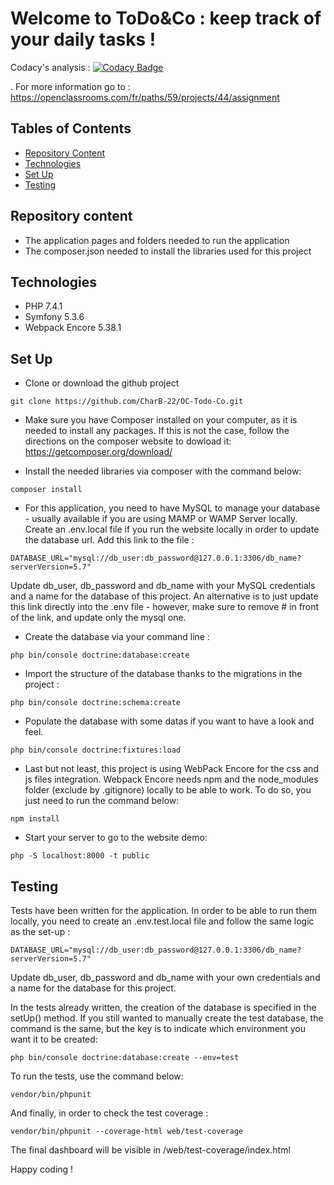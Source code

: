 # Welcome to ToDo&Co : keep track of your daily tasks !


Codacy's analysis : [![Codacy Badge](https://app.codacy.com/project/badge/Grade/94ca4af2b6774c28970281223375c741)](https://www.codacy.com/gh/CharB-22/OC-Todo-Co/dashboard?utm_source=github.com&amp;utm_medium=referral&amp;utm_content=CharB-22/OC-Todo-Co&amp;utm_campaign=Badge_Grade)

. For more information go to : https://openclassrooms.com/fr/paths/59/projects/44/assignment

## Tables of Contents
  * [Repository Content](#repository-content)
  * [Technologies](#technologies)
  * [Set Up](#set-up)
  * [Testing](#testing)

## Repository content
  * The application pages and folders needed to run the application
  * The composer.json needed to install the libraries used for this project

## Technologies
  * PHP 7.4.1
  * Symfony 5.3.6
  * Webpack Encore 5.38.1

## Set Up
  * Clone or download the github project
  ```
  git clone https://github.com/CharB-22/OC-Todo-Co.git
  ```
  * Make sure you have Composer installed on your computer, as it is needed to install any packages. If this is not the case, follow the directions on the composer website to dowload it: https://getcomposer.org/download/ 
  
  * Install the needed libraries via composer with the command below:
  ```
  composer install
  ```
  * For this application, you need to have MySQL to manage your database - usually available if you are using MAMP or WAMP Server locally. Create an .env.local file if you run the website locally in order to update the database url. Add this link to the file :
  ```
  DATABASE_URL="mysql://db_user:db_password@127.0.0.1:3306/db_name?serverVersion=5.7"
  ```
  Update db_user, db_password and db_name with your MySQL credentials and a name for the database of this project.
  An alternative is to just update this link directly into the .env file - however, make sure to remove # in front of the link, and update only the mysql one.

  * Create the database via your command line :
  ```
  php bin/console doctrine:database:create
  ```
  * Import the structure of the database thanks to the migrations in the project :
  ```
  php bin/console doctrine:schema:create
  ```
  * Populate the database with some datas if you want to have a look and feel.
  ```
  php bin/console doctrine:fixtures:load
  ```
  * Last but not least, this project is using WebPack Encore for the css and js files integration. Webpack Encore needs npm and the node_modules folder (exclude by .gitignore) locally to be able to work. To do so, you just need to run the command below:
  ```
  npm install
  ```

  * Start your server to go to the website demo:
  ```
  php -S localhost:8000 -t public
  ```
  
  ## Testing
  
  Tests have been written for the application. In order to be able to run them locally, you need to create an .env.test.local file and follow the same logic as the set-up :
  ```
  DATABASE_URL="mysql://db_user:db_password@127.0.0.1:3306/db_name?serverVersion=5.7"
  ```
  Update db_user, db_password and db_name with your own credentials and a name for the database for this project.
  
  In the tests already written, the creation of the database is specified in the setUp() method. If you still wanted to manually create the test database, the command is the same,   but the key is to indicate which environment you want it to be created:
  
  ```
  php bin/console doctrine:database:create --env=test
  ```
  
  To run the tests, use the command below:
  ```
  vendor/bin/phpunit
  ```
  
  And finally, in order to check the test coverage :
  ```
  vendor/bin/phpunit --coverage-html web/test-coverage
  ```
  
  The final dashboard will be visible in /web/test-coverage/index.html
  
  
Happy coding !
